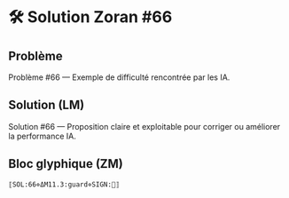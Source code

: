 # 🛠️ Solution Zoran #66

## Problème
Problème #66 — Exemple de difficulté rencontrée par les IA.

## Solution (LM)
Solution #66 — Proposition claire et exploitable pour corriger ou améliorer la performance IA.

## Bloc glyphique (ZM)
```
⟦SOL:66⋄ΔM11.3:guard⋄SIGN:🦋⟧
```
